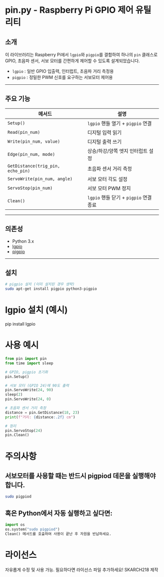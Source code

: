 # pin.py - Raspberry Pi GPIO 제어 유틸리티

## 소개

이 라이브러리는 Raspberry Pi에서 `lgpio`와 `pigpio`를 결합하여
하나의 `pin` 클래스로 GPIO, 초음파 센서, 서보 모터를 간편하게 제어할 수 있도록 설계되었습니다.

- `lgpio` : 일반 GPIO 입출력, 인터럽트, 초음파 거리 측정용
- `pigpio` : 정밀한 PWM 신호를 요구하는 서보모터 제어용

---

##  주요 기능

| 메서드 | 설명 |
|--------|------|
| `Setup()` | `lgpio` 핸들 열기 + `pigpio` 연결 |
| `Read(pin_num)` | 디지털 입력 읽기 |
| `Write(pin_num, value)` | 디지털 출력 쓰기 |
| `Edge(pin_num, mode)` | 상승/하강/양쪽 엣지 인터럽트 설정 |
| `GetDistance(trig_pin, echo_pin)` | 초음파 센서 거리 측정 |
| `ServoWrite(pin_num, angle)` | 서보 모터 각도 설정 |
| `ServoStop(pin_num)` | 서보 모터 PWM 정지 |
| `Clean()` | `lgpio` 핸들 닫기 + `pigpio` 연결 종료 |

---

## 의존성

- Python 3.x
- [lgpio](https://abyz.me.uk/lg/py_lgpio.html)
- [pigpio](http://abyz.me.uk/rpi/pigpio/python.html)

---

## 설치

```bash
# pigpio 설치 (이미 설치된 경우 생략)
sudo apt-get install pigpio python3-pigpio
```

# lgpio 설치 (예시)
pip install lgpio

# 사용 예시
```python
from pin import pin
from time import sleep

# GPIO, pigpio 초기화
pin.Setup()

# 서보 모터 (GPIO 24)에 90도 출력
pin.ServoWrite(24, 90)
sleep(2)
pin.ServoWrite(24, 0)

# 초음파 센서 거리 측정
distance = pin.GetDistance(18, 23)
print(f"거리: {distance:.2f} cm")

# 정리
pin.ServoStop(24)
pin.Clean()
```

# 주의사항
## 서보모터를 사용할 때는 반드시 pigpiod 데몬을 실행해야 합니다.
```bash
sudo pigpiod
```
## 혹은 Python에서 자동 실행하고 싶다면:
```python
import os
os.system("sudo pigpiod")
Clean() 메서드를 호출하여 사용이 끝난 후 자원을 반납하세요.
```

# 라이선스
자유롭게 수정 및 사용 가능. 필요하다면 라이선스 파일 추가하세요!
SKARCH218 제작
